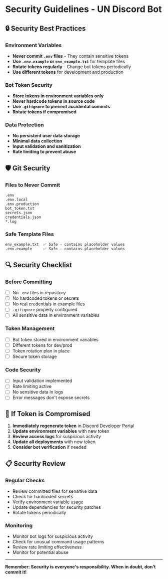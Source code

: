 # Security Guidelines - UN Discord Bot

## 🔒 Security Best Practices

### Environment Variables
- **Never commit `.env` files** - They contain sensitive tokens
- **Use `.env.example` or `env_example.txt`** for template files
- **Rotate tokens regularly** - Change bot tokens periodically
- **Use different tokens** for development and production

### Bot Token Security
- **Store tokens in environment variables only**
- **Never hardcode tokens in source code**
- **Use `.gitignore` to prevent accidental commits**
- **Rotate tokens if compromised**

### Data Protection
- **No persistent user data storage**
- **Minimal data collection**
- **Input validation and sanitization**
- **Rate limiting to prevent abuse**

## 🛡️ Git Security

### Files to Never Commit
```
.env
.env.local
.env.production
bot_token.txt
secrets.json
credentials.json
*.log
```

### Safe Template Files
```
env_example.txt  ✅ Safe - contains placeholder values
.env.example     ✅ Safe - contains placeholder values
```

## 🔍 Security Checklist

### Before Committing
- [ ] No `.env` files in repository
- [ ] No hardcoded tokens or secrets
- [ ] No real credentials in example files
- [ ] `.gitignore` properly configured
- [ ] All sensitive data in environment variables

### Token Management
- [ ] Bot token stored in environment variables
- [ ] Different tokens for dev/prod
- [ ] Token rotation plan in place
- [ ] Secure token storage

### Code Security
- [ ] Input validation implemented
- [ ] Rate limiting active
- [ ] No sensitive data in logs
- [ ] Error messages don't expose secrets

## 🚨 If Token is Compromised

1. **Immediately regenerate token** in Discord Developer Portal
2. **Update environment variables** with new token
3. **Review access logs** for suspicious activity
4. **Update all deployments** with new token
5. **Consider bot verification** if needed

## 📋 Security Review

### Regular Checks
- Review committed files for sensitive data
- Check for hardcoded secrets
- Verify environment variable usage
- Update dependencies for security patches
- Rotate tokens periodically

### Monitoring
- Monitor bot logs for suspicious activity
- Check for unusual command usage patterns
- Review rate limiting effectiveness
- Monitor for potential abuse

---

**Remember: Security is everyone's responsibility. When in doubt, don't commit it!**
